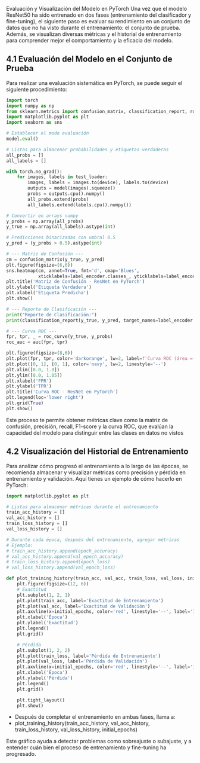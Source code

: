 Evaluación y Visualización del Modelo en PyTorch
Una vez que el modelo ResNet50 ha sido entrenado en dos fases (entrenamiento del clasificador y fine-tuning), el siguiente paso es evaluar su rendimiento en un conjunto de datos que no ha visto durante el entrenamiento: el conjunto de prueba. Además, se visualizan diversas métricas y el historial de entrenamiento para comprender mejor el comportamiento y la eficacia del modelo.

## 4.1 Evaluación del Modelo en el Conjunto de Prueba
Para realizar una evaluación sistemática en PyTorch, se puede seguir el siguiente procedimiento:

```python
import torch
import numpy as np
from sklearn.metrics import confusion_matrix, classification_report, roc_curve, auc
import matplotlib.pyplot as plt
import seaborn as sns

# Establecer el modo evaluación
model.eval()

# Listas para almacenar probabilidades y etiquetas verdaderas
all_probs = []
all_labels = []

with torch.no_grad():
    for images, labels in test_loader:
        images, labels = images.to(device), labels.to(device)
        outputs = model(images).squeeze()
        probs = outputs.cpu().numpy()
        all_probs.extend(probs)
        all_labels.extend(labels.cpu().numpy())

# Convertir en arrays numpy
y_probs = np.array(all_probs)
y_true = np.array(all_labels).astype(int)

# Predicciones binarizadas con umbral 0.5
y_pred = (y_probs > 0.5).astype(int)

# --- Matriz de Confusión ---
cm = confusion_matrix(y_true, y_pred)
plt.figure(figsize=(6,6))
sns.heatmap(cm, annot=True, fmt='d', cmap='Blues',
            xticklabels=label_encoder.classes_, yticklabels=label_encoder.classes_)
plt.title('Matriz de Confusión - ResNet en PyTorch')
plt.ylabel('Etiqueta Verdadera')
plt.xlabel('Etiqueta Predicha')
plt.show()

# --- Reporte de Clasificación ---
print("Reporte de Clasificación:")
print(classification_report(y_true, y_pred, target_names=label_encoder.classes_))

# --- Curva ROC ---
fpr, tpr, _ = roc_curve(y_true, y_probs)
roc_auc = auc(fpr, tpr)

plt.figure(figsize=(8,6))
plt.plot(fpr, tpr, color='darkorange', lw=2, label=f'Curva ROC (área = {roc_auc:.2f})')
plt.plot([0, 1], [0, 1], color='navy', lw=2, linestyle='--')
plt.xlim([0.0, 1.0])
plt.ylim([0.0, 1.05])
plt.xlabel('FPR')
plt.ylabel('TPR')
plt.title('Curva ROC - ResNet en PyTorch')
plt.legend(loc='lower right')
plt.grid(True)
plt.show()
```

Este proceso te permite obtener métricas clave como la matriz de confusión, precisión, recall, F1-score y la curva ROC, que evalúan la capacidad del modelo para distinguir entre las clases en datos no vistos

## 4.2 Visualización del Historial de Entrenamiento
Para analizar cómo progresó el entrenamiento a lo largo de las épocas, se recomienda almacenar y visualizar métricas como precisión y pérdida en entrenamiento y validación. Aquí tienes un ejemplo de cómo hacerlo en PyTorch:

```python
import matplotlib.pyplot as plt

# Listas para almacenar métricas durante el entrenamiento
train_acc_history = []
val_acc_history = []
train_loss_history = []
val_loss_history = []

# Durante cada época, después del entrenamiento, agregar métricas
# Ejemplo:
# train_acc_history.append(epoch_accuracy)
# val_acc_history.append(val_epoch_accuracy)
# train_loss_history.append(epoch_loss)
# val_loss_history.append(val_epoch_loss)

def plot_training_history(train_acc, val_acc, train_loss, val_loss, initial_epochs):
    plt.figure(figsize=(12, 6))
    # Exactitud
    plt.subplot(1, 2, 1)
    plt.plot(train_acc, label='Exactitud de Entrenamiento')
    plt.plot(val_acc, label='Exactitud de Validación')
    plt.axvline(x=initial_epochs, color='red', linestyle='--', label='Inicio Fine-Tuning')
    plt.xlabel('Época')
    plt.ylabel('Exactitud')
    plt.legend()
    plt.grid()

    # Pérdida
    plt.subplot(1, 2, 2)
    plt.plot(train_loss, label='Pérdida de Entrenamiento')
    plt.plot(val_loss, label='Pérdida de Validación')
    plt.axvline(x=initial_epochs, color='red', linestyle='--', label='Inicio Fine-Tuning')
    plt.xlabel('Época')
    plt.ylabel('Pérdida')
    plt.legend()
    plt.grid()

    plt.tight_layout()
    plt.show()
```

- Después de completar el entrenamiento en ambas fases, llama a:
- plot_training_history(train_acc_history, val_acc_history, train_loss_history, val_loss_history, initial_epochs)

Este gráfico ayuda a detectar problemas como sobreajuste o subajuste, y a entender cuán bien el proceso de entrenamiento y fine-tuning ha progresado.

